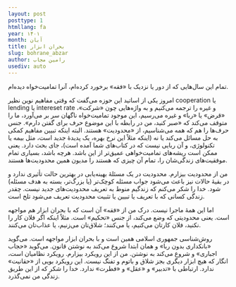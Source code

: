```yaml
---
layout: post
posttype: 1
htmllang: fa
year: ۱۴۰۱
month: آبان
title: بحران ابزار
slug: bohrane_abzar
author: رامین مجاب
usediv: auto
---
```


تمام این سال‌هایی که از دور یا نزدیک با «فقه» برخورد کرده‌ام، آنرا تمامیت‌خواه دیده‌ام.

امروز یکی از اساتید این حوزه می‌گفت که وقتی مفاهیم نوین نظیر cooperation یا lending یا intereset rate و غیره را ترجمه می‌کنیم و به واژه‌هایی چون «شرکت»، «قرض» یا «ربا» و غیره می‌رسیم، این موجود تمامیت‌خواه ناگهان سر بر می‌آورد، ما را متوقف می‌کند که «صبر کنید، من در رابطه با این موضوع حرف برای گفتن دارم». جنس حرف‌ها را هم که همه می‌شناسیم، از «محدودیت» هستند. البته اینکه تبیین مفاهیم کمکی به حل مسائل می‌کند یا نه (اینکه مثلاً این نرخ بهره، یک پدیدهٔ جدید است، مثل بیمه یا تکنولوژی، و آن ربایی نیست که در کتاب‌های شما آمده است)، جای بحث دارد. یعنی ممکن است ریشه‌های تمامیت‌خواهی عمیق‌تر از این باشد. هرچه باشد، بسیاری تمام موفقیت‌های زندگی‌شان را، تمام آن چیزی که هستند را مدیون همین محدودیت‌ها هستند.

من از محدودیت بیزارم. محدودیت در یک مسئلهٔ بهینه‌یابی در بهترین حالت تأثیری ندارد و در بقیهٔ حالات نیز باعث می‌شود جواب مسئله کوچک‌تر (یا بزرگ‌تر، بسته به هدف مسئله) شود. خدا را شکر می‌کنم که زندگیم منوط به تعریف محدودیت‌های جدید نیست. چقدر زندگی کسانی که با تعریف یا تبیین یا تثبیت محدودیت تعریف می‌شود تلخ است.

اما این همهٔ ماجرا نیست. درک من از «فقه» آن است که با بحران ابزار هم مواجهه است. یعنی محدودیتی که وضع می‌کند، از جنس «تحکیم» است. مثلاً اینکه اگر فلان کار را نکنید، فلان کارتان می‌کنیم، یا می‌کنند؛ شلاق‌تان می‌زنیم، یا عذاب‌تان می‌کنند. 

روش‌شناسی جمهوری اسلامی همین است و با بحران ابزار مواجهه است. می‌گوید «بانکداری بدون ربا» و همان ابتدا شروع می‌کند به نوشتن قانون. می‌گوید «حجاب اجباری» و شروع می‌کند به نوشتن. من از این رویکرد بیزارم. رویکرد نظامیان است، انگار که هیچ ابزار دیگری بجز شلاق و باتوم و تفنگ نیست. این رویکرد بویی از «حقانیت» ندارد. ارتباطی با «تدبیر» و «عقل» و «فطرت» ندارد. خدا را شکر که از این طریق زندگی من نمی‌گذرد.




